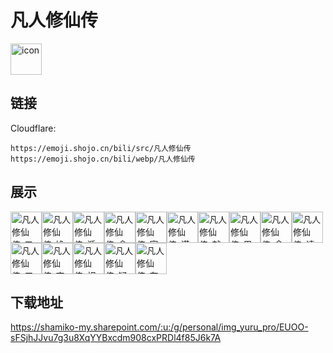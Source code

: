 # 凡人修仙传
<img src="https://emoji.shojo.cn/bili/src/凡人修仙传/icon.png" width="50" height="50" alt="icon">

## 链接
Cloudflare:
```
https://emoji.shojo.cn/bili/src/凡人修仙传
https://emoji.shojo.cn/bili/webp/凡人修仙传
```
## 展示
<img src="https://emoji.shojo.cn/bili/src/凡人修仙传/凡人修仙传-叉出去.png" width="50" height="50" alt="凡人修仙传-叉出去"><img src="https://emoji.shojo.cn/bili/src/凡人修仙传/凡人修仙传-馋了.png" width="50" height="50" alt="凡人修仙传-馋了"><img src="https://emoji.shojo.cn/bili/src/凡人修仙传/凡人修仙传-遁出红尘.png" width="50" height="50" alt="凡人修仙传-遁出红尘"><img src="https://emoji.shojo.cn/bili/src/凡人修仙传/凡人修仙传-含泪舔包.png" width="50" height="50" alt="凡人修仙传-含泪舔包"><img src="https://emoji.shojo.cn/bili/src/凡人修仙传/凡人修仙传-寂寞.png" width="50" height="50" alt="凡人修仙传-寂寞"><img src="https://emoji.shojo.cn/bili/src/凡人修仙传/凡人修仙传-谨慎小心.png" width="50" height="50" alt="凡人修仙传-谨慎小心"><img src="https://emoji.shojo.cn/bili/src/凡人修仙传/凡人修仙传-就这.png" width="50" height="50" alt="凡人修仙传-就这"><img src="https://emoji.shojo.cn/bili/src/凡人修仙传/凡人修仙传-眉头一皱.png" width="50" height="50" alt="凡人修仙传-眉头一皱"><img src="https://emoji.shojo.cn/bili/src/凡人修仙传/凡人修仙传-念头通达.png" width="50" height="50" alt="凡人修仙传-念头通达"><img src="https://emoji.shojo.cn/bili/src/凡人修仙传/凡人修仙传-请进.png" width="50" height="50" alt="凡人修仙传-请进"><img src="https://emoji.shojo.cn/bili/src/凡人修仙传/凡人修仙传-三连.png" width="50" height="50" alt="凡人修仙传-三连"><img src="https://emoji.shojo.cn/bili/src/凡人修仙传/凡人修仙传-忘忧丹.png" width="50" height="50" alt="凡人修仙传-忘忧丹"><img src="https://emoji.shojo.cn/bili/src/凡人修仙传/凡人修仙传-相貌平平.png" width="50" height="50" alt="凡人修仙传-相貌平平"><img src="https://emoji.shojo.cn/bili/src/凡人修仙传/凡人修仙传-疑惑.png" width="50" height="50" alt="凡人修仙传-疑惑"><img src="https://emoji.shojo.cn/bili/src/凡人修仙传/凡人修仙传-在下历飞雨.png" width="50" height="50" alt="凡人修仙传-在下历飞雨">

## 下载地址

https://shamiko-my.sharepoint.com/:u:/g/personal/img_yuru_pro/EUOO-sFSjhJJvu7g3u8XqYYBxcdm908cxPRDl4f85J6k7A